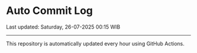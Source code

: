 # Auto Commit Log

Last updated: Saturday, 26-07-2025 00:15 WIB

---

This repository is automatically updated every hour using GitHub Actions.
